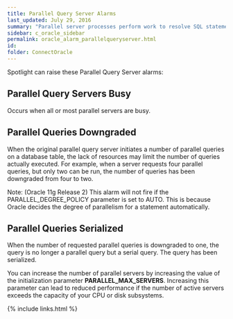 ```yaml
---
title: Parallel Query Server Alarms
last_updated: July 29, 2016
summary: "Parallel server processes perform work to resolve SQL statements that are being executed in parallel. If all parallel server processes are busy, parallel SQL may be downgraded, or even executed serially, thus increasing its execution time."
sidebar: c_oracle_sidebar
permalink: oracle_alarm_parallelqueryserver.html
id:
folder: ConnectOracle
---
```





Spotlight can raise these Parallel Query Server alarms:


## Parallel Query Servers Busy

Occurs when all or most parallel servers are busy.

## Parallel Queries Downgraded

When the original parallel query server initiates a number of parallel queries on a database table, the lack of resources may limit the number of queries actually executed. For example, when a server requests four parallel queries, but only two can be run, the number of queries has been downgraded from four to two.

Note: (Oracle 11g Release 2) This alarm will not fire if the PARALLEL_DEGREE_POLICY parameter is set to AUTO. This is because Oracle decides the degree of parallelism for a statement automatically.

## Parallel Queries Serialized

When the number of requested parallel queries is downgraded to one, the query is no longer a parallel query but a serial query. The query has been serialized.


You can increase the number of parallel servers by increasing the value of the initialization parameter **PARALLEL_MAX_SERVERS**. Increasing this parameter can lead to reduced performance if the number of active servers exceeds the capacity of your CPU or disk subsystems.





{% include links.html %}
